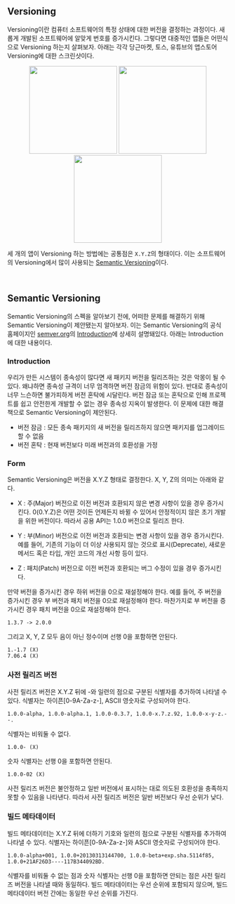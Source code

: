 ## Versioning

Versioning이란 컴퓨터 소프트웨어의 특정 상태에 대한 버전을 결정하는 과정이다. 새롭게 개발된 소프트웨어에 알맞게 번호를 증가시킨다. 그렇다면 대중적인 앱들은 어떤식으로 Versioning 하는지 살펴보자. 아래는 각각 당근마켓, 토스, 유튜브의 앱스토어 Versioning에 대한 스크린샷이다.

<p align="center">
<img src="https://user-images.githubusercontent.com/61190690/222315433-8534b1c1-2ed6-4987-aab2-50d4de63887d.PNG" width="200"> <img src="https://user-images.githubusercontent.com/61190690/222315445-95c3eb80-9afd-45fe-8b2b-c2ad3e174554.PNG" width="200"> <img src="https://user-images.githubusercontent.com/61190690/222315456-da33ac9a-3e76-4722-a818-b6b9bf5a5db3.PNG" width="200">
</p>

세 개의 앱이 Versioning 하는 방법에는 공통점은 `X.Y.Z`의 형태이다. 이는 소프트웨어의 Versioning에서 많이 사용되는 [Semantic Versioning](https://semver.org/)이다.

&nbsp;
## Semantic Versioning

Semantic Versioning의 스펙을 알아보기 전에, 어떠한 문제를 해결하기 위해 Semantic Versioning이 제안됐는지 알아보자. 이는 Semantic Versioning의 공식 홈페이지인 [semver.org](https://semver.org/)의 [Introduction](https://semver.org/#introduction:~:text=%EC%82%AC%EC%9A%A9%ED%95%A0%20%EC%88%98%20%EC%9E%88%EC%8A%B5%EB%8B%88%EB%8B%A4.-,%EC%86%8C%EA%B0%9C,-%EC%86%8C%ED%94%84%ED%8A%B8%EC%9B%A8%EC%96%B4%20%EA%B4%80%EB%A6%AC%EC%9D%98%20%EC%84%B8%EA%B3%84%EC%97%90%EB%8A%94)에 상세히 설명돼있다. 아래는 Introduction에 대한 내용이다.

### Introduction

우리가 만든 시스템이 종속성이 많다면 새 패키지 버전을 릴리즈하는 것은 악몽이 될 수 있다. 왜냐하면 종속성 규격이 너무 엄격하면 버전 잠금의 위험이 있다. 반대로 종속성이 너무 느슨하면 불가피하게 버전 혼탁에 시달린다. 버전 잠금 또는 혼탁으로 인해 프로젝트를 쉽고 안전한게 개발할 수 없는 경우 종속성 지옥이 발생한다. 이 문제에 대한 해결책으로 Semantic Versioning이 제안된다.

- 버전 잠금 : 모든 종속 패키지의 새 버전을 릴리즈하지 않으면 패키지를 업그레이드 할 수 없음
- 버전 혼탁 : 현재 버전보다 미래 버전과의 호환성을 가정

### Form

Semantic Versioning은 버전을 X.Y.Z 형태로 결정한다. X, Y, Z의 의미는 아래와 같다.

- X : 주(Major) 버전으로 이전 버전과 호환되지 않은 변경 사항이 있을 경우 증가시킨다. 0(0.Y.Z)은 어떤 것이든 언제든지 바뀔 수 있어서 안정적이지 않은 초기 개발을 위한 버전이다. 따라서 공용 API는 1.0.0 버전으로 릴리즈 한다.

- Y : 부(Minor) 버전으로 이전 버전과 호환되는 변경 사항이 있을 경우 증가시킨다. 예를 들어, 기존의 기능이 더 이상 사용되지 않는 것으로 표시(Deprecate), 새로운 메서드 혹은 타입, 개인 코드의 개선 사항 등이 있다.

- Z : 패치(Patch) 버전으로 이전 버전과 호환되는 버그 수정이 있을 경우 증가시킨다.

만약 버전을 증가시킨 경우 하위 버전을 0으로 재설정해야 한다. 예를 들어, 주 버전을 증가시킨 경우 부 버전과 패치 버전을 0으로 재설정해야 한다. 마찬가지로 부 버전을 증가시킨 경우 패치 버전을 0으로 재설정해야 한다.

```
1.3.7 -> 2.0.0
```

그리고 X, Y, Z 모두 음이 아닌 정수이며 선행 0을 포함하면 안된다.

```
1.-1.7 (X)
7.06.4 (X)
```

### 사전 릴리즈 버전

사전 릴리즈 버전은 X.Y.Z 뒤에 -와 일련의 점으로 구분된 식별자를 추가하여 나타낼 수 있다. 식별자는 하이픈[0-9A-Za-z-], ASCII 영숫자로 구성되어야 한다.

```
1.0.0-alpha, 1.0.0-alpha.1, 1.0.0-0.3.7, 1.0.0-x.7.z.92, 1.0.0-x-y-z.--.
```

식별자는 비워둘 수 없다.

```
1.0.0- (X)
```

숫자 식별자는 선행 0을 포함하면 안된다.

```
1.0.0-02 (X)
```

사전 릴리즈 버전은 불안정하고 일반 버전에서 표시하는 대로 의도된 호환성을 충족하지 못할 수 있음을 나타낸다. 따라서 사전 릴리즈 버전은 일반 버전보다 우선 순위가 낮다.

### 빌드 메타데이터

빌드 메타데이터는 X.Y.Z 뒤에 더하기 기호와 일련의 점으로 구분된 식별자를 추가하여 나타낼 수 있다. 식별자는 하이픈[0-9A-Za-z-]와 ASCII 영숫자로 구성되어야 한다.

```
1.0.0-alpha+001, 1.0.0+20130313144700, 1.0.0-beta+exp.sha.5114f85, 1.0.0+21AF26D3----117B344092BD.
```

식별자를 비워둘 수 없는 점과 숫자 식별자는 선행 0을 포함하면 안되는 점은 사전 릴리즈 버전을 나타낼 때와 동일하다. 빌드 메타데이터는 우선 순위에 포함되지 않으며, 빌드 메타데이터 버전 간에는 동일한 우선 순위를 가진다.